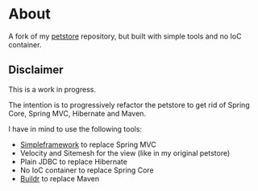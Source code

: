 # About

A fork of my [petstore](https://github.com/testinfected/petstore) repository, but built with simple tools and no IoC container.

## Disclaimer

This is a work in progress.

The intention is to progressively refactor the petstore to get rid of Spring Core, Spring MVC, Hibernate and Maven.

I have in mind to use the following tools:

- [Simpleframework](http://www.simpleframework.org/) to replace Spring MVC
- Velocity and Sitemesh for the view (like in my original petstore)
- Plain JDBC to replace Hibernate
- No IoC container to replace Spring Core
- [Buildr](http://buildr.apache.org) to replace Maven